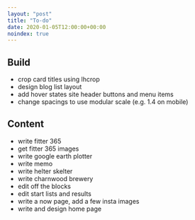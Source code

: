 ```yaml
---
layout: "post"
title: "To-do"
date: 2020-01-05T12:00:00+00:00
noindex: true
---
```


## Build
- crop card titles using lhcrop
- design blog list layout
- add hover states site header buttons and menu items
- change spacings to use modular scale (e.g. 1.4 on mobile)

## Content
- write fitter 365
- get fitter 365 images
- write google earth plotter
- write memo
- write helter skelter
- write charnwood brewery
- edit off the blocks
- edit start lists and results
- write a now page, add a few insta images
- write and design home page
